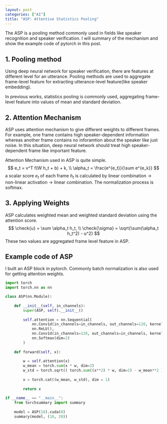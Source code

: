 ```yaml
---
layout: post
categories: ["AI"]
title: "ASP: Attentive Statistics Pooling"
---
```

The ASP is a pooling method commonly used in fields like speaker recognition and speaker verification. 
I will summary of the mechanism and show the example code of pytorch in this post.

## 1. Pooling method
Using deep neural network for speaker verification, there are features at different level for an utterance. 
Pooling methods are used to aggregate frame-level feature for extracting utterance-level feature(like speaker embedding).  
  
In previous works, statistics pooling is commonly used, aggregating frame-level feature into values of mean and standard deviation. 

## 2. Attention Mechanism
ASP uses attention mechanism to give different weights to different frames. 
For example, one frame contains high speaker-dependent information whereas another frame contains no inforamtion about the speaker like just noise. 
In this situation, deep neural network should treat high speaker-dependent frame like important feature. 

Attention Mechanism used in ASP is quite simple.
$$
e_t = v^T f(W h_t + b) + k, \\
\alpha_t = \frac{e^{e_t}}{\sum e^{e_k}}
$$
a scalar score $e_t$ of each frame $h_t$ is calculated by linear combination -> non-linear activation -> linear combination. 
The normalization process is softmax. 

## 3. Applying Weights
ASP calculates weighted mean and weighted standard deviation using the attention score. 
$$
\check{u} = \sum \alpha_t h_t, \\
\check{\sigma} = \sqrt{\sum(\alpha_t h_t^2) - u^2}
$$
These two values are aggregated frame level feature in ASP.

## Example code of ASP
I built an ASP block in pytorch. 
Commonly batch normalization is also used for getting attention weights. 
```Python
import torch
import torch.nn as nn

class ASP(nn.Module):
    
    def __init__(self, in_channels):
        super(ASP, self).__init__()
        
        self.attention = nn.Sequential(
            nn.Conv1d(in_channels=in_channels, out_channels=128, kernel_size=1),
            nn.ReLU(),
            nn.Conv1d(in_channels=128, out_channels=in_channels, kernel_size=1),
            nn.Softmax(dim=2)
        )
    
    def forward(self, x):
        
        w = self.attention(x)
        w_mean = torch.sum(x * w, dim=2)
        w_std = torch.sqrt(( torch.sum((x**2) * w, dim=2) - w_mean**2 ).clamp(min=1e-5))
        
        x = torch.cat((w_mean, w_std), dim = 1)
        
        return x
    
if __name__ == "__main__":
    from torchsummary import summary
    
    model = ASP(10).cuda(0)
    summary(model, (10, 20))  
```